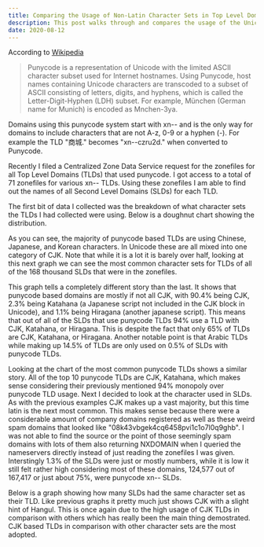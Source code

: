 ```yaml
---
title: Comparing the Usage of Non-Latin Character Sets in Top Level Domains
description: This post walks through and compares the usage of the Unicode character sets CJK, Arabic, Hangul, and more in Top Level Domains and their subsequent Second Level Domains.
date: 2020-08-12
---
```


According to [Wikipedia](Wikipedia)

> Punycode is a representation of Unicode with the limited ASCII character subset used for Internet hostnames. Using Punycode, host names containing Unicode characters are transcoded to a subset of ASCII consisting of letters, digits, and hyphens, which is called the Letter-Digit-Hyphen (LDH) subset. For example, München (German name for Munich) is encoded as Mnchen-3ya.

Domains using this punycode system start with xn-- and is the only way for domains to include characters that are not A-z, 0-9 or a hyphen (-). For example the TLD "商城." becomes "xn--czru2d." when converted to Punycode.

Recently I filed a Centralized Zone Data Service request for the zonefiles for all Top Level Domains (TLDs) that used punycode.
I got access to a total of 71 zonefiles for various xn-- TLDs.
Using these zonefiles I am able to find out the names of all Second Level Domains (SLDs) for each TLD.

The first bit of data I collected was the breakdown of what character sets the TLDs I had collected were using.
Below is a doughnut chart showing the distribution.

<canvas class="chart" id="charactetSetCountTLD"></canvas>

As you can see, the majority of punycode based TLDs are using Chinese, Japanese, and Korean characters.
In Unicode these are all mixed into one category of CJK.
Note that while it is a lot it is barely over half, looking at this next graph we can see the most common character sets for TLDs of all of the 168 thousand SLDs that were in the zonefiles.

<canvas class="chart" id="charactetSetCountTLDTotal"></canvas>

This graph tells a completely different story than the last.
It shows that punycode based domains are mostly if not all CJK, with 90.4% being CJK, 2.3% being Katahana (a Japanese script not included in the CJK block in Unicode), and 1.1% being Hiragana (another japanese script).
This means that out of all of the SLDs that use punycode TLDs 94% use a TLD with CJK, Katahana, or Hiragana.
This is despite the fact that only 65% of TLDs are CJK, Katahana, or Hiragana.
Another notable point is that Arabic TLDs while making up 14.5% of TLDs are only used on 0.5% of SLDs with punycode TLDs.

Looking at the chart of the most common punycode TLDs shows a similar story.
<canvas class="chart" id="topTLDs"></canvas>
All of the top 10 punycode TLDs are CJK, Katahana, which makes sense considering their previously mentioned 94% monopoly over punycode TLD usage.
Next I decided to look at the character used in SLDs.
<canvas class="chart" id="characterSetCountSLD"></canvas>
As with the previous examples CJK makes up a vast majority, but this time latin is the next most common.
This makes sense because there were a considerable amount of company domains registered as well as these weird spam domains that looked like "08k43vbgek4cq6458pvi1c1o7l0q9ghb".
I was not able to find the source or the point of those seemingly spam domains with lots of them also returning NXDOMAIN when I queried the nameservers directly instead of just reading the zonefiles I was given.
Interstingly 1.3% of the SLDs were just or mostly numbers, while it is low it still felt rather high considering most of these domains, 124,577 out of 167,417 or just about 75%, were punycode xn-- SLDs.

Below is a graph showing how many SLDs had the same character set as their TLD.
<canvas class="chart" id="characterSetCountWhereSLDMatchesTLD"></canvas>
Like previous graphs it pretty much just shows CJK with a slight hint of Hangul. This is once again due to the high usage of CJK TLDs in comparison with others which has really been the main thing demostrated. CJK based TLDs in comparison with other character sets are the most adopted.

<script src="https://cdn.jsdelivr.net/npm/chart.js@2.9.3/dist/Chart.min.js"></script>
<script src="/assets/js/punytld.js">

